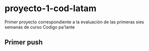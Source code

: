 # proyecto-1-cod-latam
Primer proyecto correspondiente a la evaluación de las primeras sies semanas de curso Codigo pa'lante
## Primer push
